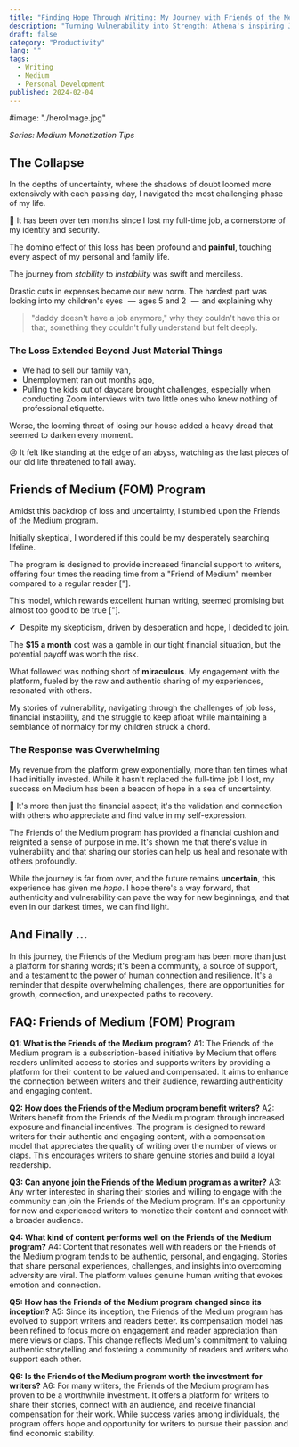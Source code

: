 ```yaml
---
title: "Finding Hope Through Writing: My Journey with Friends of the Medium Program"
description: "Turning Vulnerability into Strength: Athena's inspiring Journey with Medium's new monetization program."
draft: false
category: "Productivity"
lang: ""
tags:
  - Writing
  - Medium
  - Personal Development
published: 2024-02-04
---
```


#image: "./heroImage.jpg"

_Series: Medium Monetization Tips_

## The Collapse

In the depths of uncertainty, where the shadows of doubt loomed more extensively with each passing day, I navigated the most challenging phase of my life.

🤯 It has been over ten months since I lost my full-time job, a cornerstone of my identity and security.

The domino effect of this loss has been profound and **painful**, touching every aspect of my personal and family life.

The journey from _stability_ to _instability_ was swift and merciless.

Drastic cuts in expenses became our new norm. The hardest part was looking into my children's eyes   —  ages 5 and 2   —  and explaining why

> "daddy doesn't have a job anymore," why they couldn't have this or that, something they couldn't fully understand but felt deeply.


### The Loss Extended Beyond Just Material Things

- We had to sell our family van,
- Unemployment ran out months ago,
- Pulling the kids out of daycare brought challenges, especially when conducting Zoom interviews with two little ones who knew nothing of professional etiquette.

Worse, the looming threat of losing our house added a heavy dread that seemed to darken every moment.

😢 It felt like standing at the edge of an abyss, watching as the last pieces of our old life threatened to fall away.

## Friends of Medium (FOM) Program

Amidst this backdrop of loss and uncertainty, I stumbled upon the Friends of the Medium program.

Initially skeptical, I wondered if this could be my desperately searching lifeline.

The program is designed to provide increased financial support to writers, offering four times the reading time from a "Friend of Medium" member compared to a regular reader ["].

This model, which rewards excellent human writing, seemed promising but almost too good to be true ["].

✔ ️ Despite my skepticism, driven by desperation and hope, I decided to join.

The **$15 a month** cost was a gamble in our tight financial situation, but the potential payoff was worth the risk.

What followed was nothing short of **miraculous**. My engagement with the platform, fueled by the raw and authentic sharing of my experiences, resonated with others.

My stories of vulnerability, navigating through the challenges of job loss, financial instability, and the struggle to keep afloat while maintaining a semblance of normalcy for my children struck a chord.

### The Response was Overwhelming

My revenue from the platform grew exponentially, more than ten times what I had initially invested. While it hasn't replaced the full-time job I lost, my success on Medium has been a beacon of hope in a sea of uncertainty.

🩷 It's more than just the financial aspect; it's the validation and connection with others who appreciate and find value in my self-expression.

The Friends of the Medium program has provided a financial cushion and reignited a sense of purpose in me. It's shown me that there's value in vulnerability and that sharing our stories can help us heal and resonate with others profoundly.

While the journey is far from over, and the future remains **uncertain**, this experience has given me _hope_. I hope there's a way forward, that authenticity and vulnerability can pave the way for new beginnings, and that even in our darkest times, we can find light.

## And Finally …

In this journey, the Friends of the Medium program has been more than just a platform for sharing words; it's been a community, a source of support, and a testament to the power of human connection and resilience. It's a reminder that despite overwhelming challenges, there are opportunities for growth, connection, and unexpected paths to recovery.

## FAQ: Friends of Medium (FOM) Program

**Q1: What is the Friends of the Medium program?** A1: The Friends of the Medium program is a subscription-based initiative by Medium that offers readers unlimited access to stories and supports writers by providing a platform for their content to be valued and compensated. It aims to enhance the connection between writers and their audience, rewarding authenticity and engaging content.

**Q2: How does the Friends of the Medium program benefit writers?** A2: Writers benefit from the Friends of the Medium program through increased exposure and financial incentives. The program is designed to reward writers for their authentic and engaging content, with a compensation model that appreciates the quality of writing over the number of views or claps. This encourages writers to share genuine stories and build a loyal readership.

**Q3: Can anyone join the Friends of the Medium program as a writer?** A3: Any writer interested in sharing their stories and willing to engage with the community can join the Friends of the Medium program. It's an opportunity for new and experienced writers to monetize their content and connect with a broader audience.

**Q4: What kind of content performs well on the Friends of the Medium program?** A4: Content that resonates well with readers on the Friends of the Medium program tends to be authentic, personal, and engaging. Stories that share personal experiences, challenges, and insights into overcoming adversity are viral. The platform values genuine human writing that evokes emotion and connection.

**Q5: How has the Friends of the Medium program changed since its inception?** A5: Since its inception, the Friends of the Medium program has evolved to support writers and readers better. Its compensation model has been refined to focus more on engagement and reader appreciation than mere views or claps. This change reflects Medium's commitment to valuing authentic storytelling and fostering a community of readers and writers who support each other.

**Q6: Is the Friends of the Medium program worth the investment for writers?** A6: For many writers, the Friends of the Medium program has proven to be a worthwhile investment. It offers a platform for writers to share their stories, connect with an audience, and receive financial compensation for their work. While success varies among individuals, the program offers hope and opportunity for writers to pursue their passion and find economic stability.
